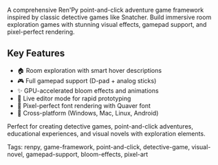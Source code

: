 A comprehensive Ren'Py point-and-click adventure game framework inspired by classic detective games like Snatcher. Build immersive room exploration games with stunning visual effects, gamepad support, and pixel-perfect rendering.

## Key Features
- 🏠 Room exploration with smart hover descriptions
- 🎮 Full gamepad support (D-pad + analog sticks) 
- ✨ GPU-accelerated bloom effects and animations
- 🔧 Live editor mode for rapid prototyping
- 🎨 Pixel-perfect font rendering with Quaver font
- 📱 Cross-platform (Windows, Mac, Linux, Android)

Perfect for creating detective games, point-and-click adventures, educational experiences, and visual novels with exploration elements.

Tags: renpy, game-framework, point-and-click, detective-game, visual-novel, gamepad-support, bloom-effects, pixel-art

